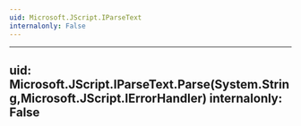 ```yaml
---
uid: Microsoft.JScript.IParseText
internalonly: False
---
```


---
uid: Microsoft.JScript.IParseText.Parse(System.String,Microsoft.JScript.IErrorHandler)
internalonly: False
---
